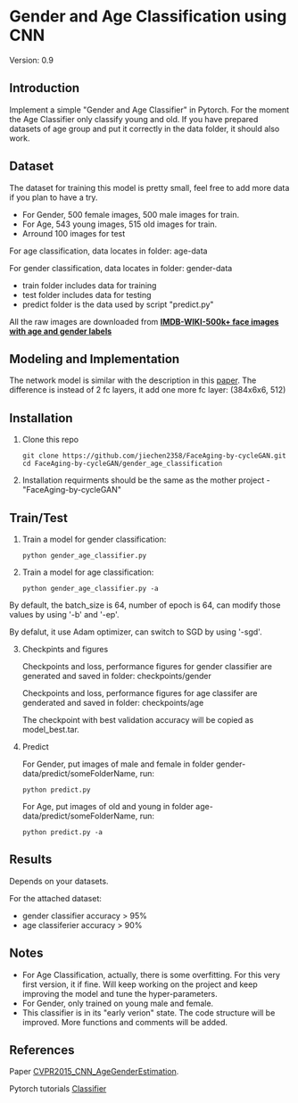 # Gender and Age Classification using CNN

Version: 0.9

## Introduction
Implement a simple "Gender and Age Classifier" in Pytorch. For the moment the Age Classifier only classify young and old. If you have prepared datasets of age group and put it correctly in the data folder, it should also work.

## Dataset
The dataset for training this model is pretty small, feel free to add more data if you plan to have a try.

* For Gender, 500 female images, 500 male images for train.
* For Age, 543 young images, 515 old images for train.
* Arround 100 images for test

For age classification, data locates in folder: age-data

For gender classification, data locates in folder: gender-data
* train folder includes data for training
* test folder includes data for testing
* predict folder is the data used by script "predict.py"

All the raw images are downloaded from [**IMDB-WIKI-500k+ face images with age and gender labels**](https://data.vision.ee.ethz.ch/cvl/rrothe/imdb-wiki/)

## Modeling and Implementation
The network model is similar with the description in this [paper](https://talhassner.github.io/home/projects/cnn_agegender/CVPR2015_CNN_AgeGenderEstimation.pdf).
The difference is instead of 2 fc layers, it add one more fc layer: (384x6x6, 512)

## Installation
1. Clone this repo

       git clone https://github.com/jiechen2358/FaceAging-by-cycleGAN.git
       cd FaceAging-by-cycleGAN/gender_age_classification
   
2. Installation requirments should be the same as the mother project - "FaceAging-by-cycleGAN"

## Train/Test  
1. Train a model for gender classification:

       python gender_age_classifier.py 
   
2. Train a model for age classification:

       python gender_age_classifier.py -a
   
By default, the batch_size is 64, number of epoch is 64, can modify those values by using '-b' and '-ep'.

By defalut, it use Adam optimizer, can switch to SGD by using '-sgd'.

3. Checkpints and figures

   Checkpoints and loss, performance figures for gender classifier are generated and saved in folder: checkpoints/gender
   
   Checkpoints and loss, performance figures for age classifer are genderated and saved in folder: checkpoints/age

   The checkpoint with best validation accuracy will be copied as model_best.tar.

4. Predict

   For Gender, put images of male and female in folder gender-data/predict/someFolderName, run:
   
       python predict.py
   
   For Age, put images of old and young in folder age-data/predict/someFolderName, run:
   
       python predict.py -a
   

## Results

   Depends on your datasets.
   
   For the attached dataset:
   * gender classifier accuracy > 95%
   * age classiferier accuracy > 90%
   
## Notes
   * For Age Classification, actually, there is some overfitting. For this very first version, it if fine. Will keep working on the project and keep improving the model and tune the hyper-parameters.
   * For Gender, only trained on young male and female.
   * This classifier is in its "early verion" state. The code structure will be improved. More functions and comments will be added.

## References

Paper [CVPR2015_CNN_AgeGenderEstimation](https://talhassner.github.io/home/projects/cnn_agegender/CVPR2015_CNN_AgeGenderEstimation.pdf).

Pytorch tutorials [Classifier](https://pytorch.org/tutorials/beginner/blitz/cifar10_tutorial.html#sphx-glr-beginner-blitz-cifar10-tutorial-py)
